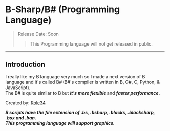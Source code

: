 # B-Sharp/B# (Programming Language)

> Release Date: Soon
>> <red> This Programming language will not get released in public.

***

## Introduction
I really like my B language very much so I made a next version of B language and it's called B# (B#'s compiler is written in B, C#, C, Python, & JavaScript).  
The B# is quite similar to B but ***it's more flexible*** and ***faster performance.***

Created by: [Role34](www.github.com/Role34)

***B scripts have the file extension of .bs, .bsharp, .blacks, .blacksharp, .bsx and .ban.***  
***This programming language will support graphics.***
